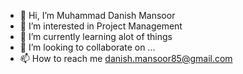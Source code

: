 - 👋 Hi, I’m Muhammad Danish Mansoor
- 👀 I’m interested in Project Management 
- 🌱 I’m currently learning alot of things 
- 💞️ I’m looking to collaborate on ...
- 📫 How to reach me danish.mansoor85@gmail.com

<!---
danishmansoor85/danishmansoor85 is a ✨ special ✨ repository because its `README.md` (this file) appears on your GitHub profile.
You can click the Preview link to take a look at your changes.
--->
